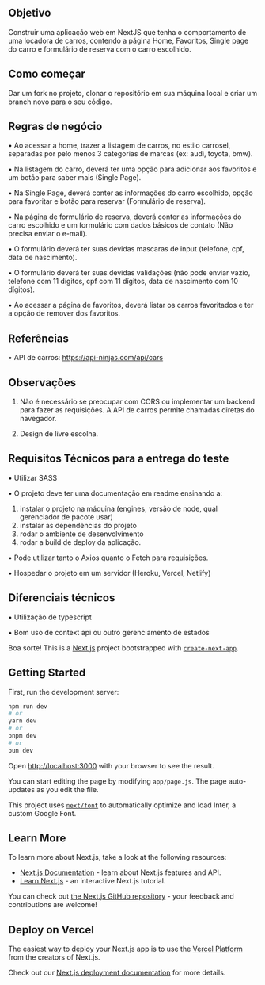 
## Objetivo
Construir uma aplicação web em NextJS que tenha o comportamento de uma locadora de carros, contendo a página Home, Favoritos, Single page do carro e formulário de reserva com o carro escolhido.

## Como começar
Dar um fork no projeto, clonar o repositório em sua máquina local e criar um branch novo para o seu código.


## Regras de negócio
•	Ao acessar a home, trazer a listagem de carros, no estilo carrosel, separadas por pelo menos 3 categorias de marcas (ex: audi, toyota, bmw).

•	Na listagem do carro, deverá ter uma opção para adicionar aos favoritos e um botão para saber mais (Single Page).

•	Na Single Page, deverá conter as informações do carro escolhido, opção para favoritar e botão para reservar (Formulário de reserva).

•	Na página de formulário de reserva, deverá conter as informações do carro escolhido e um formulário com dados básicos de contato (Não precisa enviar o e-mail).

•	O formulário deverá ter suas devidas mascaras de input (telefone, cpf, data de nascimento).

•	O formulário deverá ter suas devidas validações (não pode enviar vazio, telefone com 11 dígitos, cpf com 11 dígitos, data de nascimento com 10 dígitos).

•	Ao acessar a página de favoritos, deverá listar os carros favoritados e ter a opção de remover dos favoritos.


## Referências
•	API de carros: https://api-ninjas.com/api/cars


## Observações
1. Não é necessário se preocupar com CORS ou implementar um backend para fazer as requisições. A API de carros permite chamadas diretas do navegador.

2. Design de livre escolha.


## Requisitos Técnicos para a entrega do teste

•	Utilizar SASS

•	O projeto deve ter uma documentação em readme ensinando a: 
1. instalar o projeto na máquina (engines, versão de node, qual gerenciador de pacote usar)
2. instalar as dependências do projeto
3. rodar o ambiente de desenvolvimento
4. rodar a build de deploy da aplicação.

•	Pode utilizar tanto o Axios quanto o Fetch para requisições.

•	Hospedar o projeto em um servidor (Heroku, Vercel, Netlify)

## Diferenciais técnicos

•	Utilização de typescript

•	Bom uso de context api ou outro gerenciamento de estados

Boa sorte!
This is a [Next.js](https://nextjs.org/) project bootstrapped with [`create-next-app`](https://github.com/vercel/next.js/tree/canary/packages/create-next-app).

## Getting Started

First, run the development server:

```bash
npm run dev
# or
yarn dev
# or
pnpm dev
# or
bun dev
```

Open [http://localhost:3000](http://localhost:3000) with your browser to see the result.

You can start editing the page by modifying `app/page.js`. The page auto-updates as you edit the file.

This project uses [`next/font`](https://nextjs.org/docs/basic-features/font-optimization) to automatically optimize and load Inter, a custom Google Font.

## Learn More

To learn more about Next.js, take a look at the following resources:

- [Next.js Documentation](https://nextjs.org/docs) - learn about Next.js features and API.
- [Learn Next.js](https://nextjs.org/learn) - an interactive Next.js tutorial.

You can check out [the Next.js GitHub repository](https://github.com/vercel/next.js/) - your feedback and contributions are welcome!

## Deploy on Vercel

The easiest way to deploy your Next.js app is to use the [Vercel Platform](https://vercel.com/new?utm_medium=default-template&filter=next.js&utm_source=create-next-app&utm_campaign=create-next-app-readme) from the creators of Next.js.

Check out our [Next.js deployment documentation](https://nextjs.org/docs/deployment) for more details.
